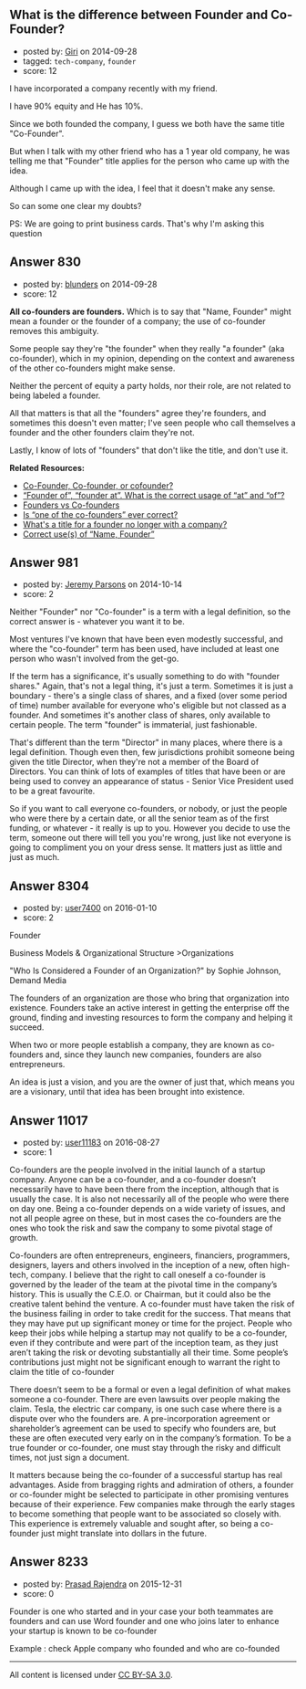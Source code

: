 ## What is the difference between Founder and Co-Founder?

- posted by: [Giri](https://stackexchange.com/users/381412/giri) on 2014-09-28
- tagged: `tech-company`, `founder`
- score: 12

I have incorporated a company recently with my friend.

I have 90% equity and He has 10%.

Since we both founded the company, I guess we both have the same title "Co-Founder".

But when I talk with my other friend who has a 1 year old company, he was telling me that "Founder" title applies for the person who came up with the idea.

Although I came up with the idea, I feel that it doesn't make any sense.

So can some one clear my doubts?

PS: We are going to print business cards. That's why I'm asking this question


## Answer 830

- posted by: [blunders](https://stackexchange.com/users/216182/blunders) on 2014-09-28
- score: 12

<p><strong>All co-founders are founders.</strong> Which is to say that "Name, Founder" might mean a founder or the founder of a company; the use of co-founder removes this ambiguity. </p>

<p>Some people say they're "the founder" when they really "a founder" (aka co-founder), which in my opinion, depending on the context and awareness of the other co-founders might make sense.</p>

<p>Neither the percent of equity a party holds, nor their role, are not related to being labeled a founder. </p>

<p>All that matters is that all the "founders" agree they're founders, and sometimes this doesn't even matter; I've seen people who call themselves a founder and the other founders claim they're not.</p>

<p>Lastly, I know of lots of "founders" that don't like the title, and don't use it.</p>

<p><strong>Related Resources:</strong></p>

<ul>
<li><a href="https://english.stackexchange.com/questions/62117/co-founder-co-founder-or-cofounder">Co-Founder, Co-founder, or cofounder?</a></li>
<li><a href="https://english.stackexchange.com/questions/51543/director-at-founder-of-what-is-the-correct-usage-of-at-and-of?rq=1">“Founder of”, “founder at”. What is the correct usage of “at” and “of”?</a></li>
<li><a href="https://english.stackexchange.com/questions/158513/founders-vs-co-founders?rq=1">Founders vs Co-founders</a></li>
<li><a href="https://english.stackexchange.com/questions/27839/is-one-of-the-co-founders-ever-correct?rq=1">Is “one of the co-founders” ever correct?</a></li>
<li><a href="https://english.stackexchange.com/questions/77214/whats-a-title-for-a-founder-no-longer-with-a-company">What's a title for a founder no longer with a company?</a></li>
<li><a href="https://english.stackexchange.com/questions/198771/correct-uses-of-name-founder">Correct use(s) of “Name, Founder”</a></li>
</ul>



## Answer 981

- posted by: [Jeremy Parsons](https://stackexchange.com/users/497810/jeremy-parsons) on 2014-10-14
- score: 2

Neither "Founder" nor "Co-founder" is a term with a legal definition, so the correct answer is - whatever you want it to be.

Most ventures I've known that have been even modestly successful, and where the "co-founder" term has been used, have included at least one person who wasn't involved from the get-go.

If the term has a significance, it's usually something to do with "founder shares." Again, that's not a legal thing, it's just a term. Sometimes it is just a boundary - there's a single class of shares, and a fixed (over some period of time) number available for everyone who's eligible but not classed as a founder. And sometimes it's another class of shares, only available to certain people. The term "founder" is immaterial, just fashionable.

That's different than the term "Director" in many places, where there is a legal definition. Though even then, few jurisdictions prohibit someone being given the title Director, when they're not a member of the Board of Directors. You can think of lots of examples of titles that have been or are being used to convey an appearance of status - Senior Vice President used to be a great favourite.

So if you want to call everyone co-founders, or nobody, or just the people who were there by a certain date, or all the senior team as of the first funding, or whatever - it really is up to you. However you decide to use the term, someone out there will tell you you're wrong, just like not everyone is going to compliment you on your dress sense. It matters just as little and just as much.


## Answer 8304

- posted by: [user7400](https://stackexchange.com/users/7606746/user7400) on 2016-01-10
- score: 2

Founder

Business Models & Organizational Structure >Organizations

"Who Is Considered a Founder of an Organization?" by Sophie Johnson, Demand Media

The founders of an organization are those who bring that organization into existence. Founders take an active interest in getting the enterprise off the ground, finding and investing resources to form the company and helping it succeed. 

When two or more people establish a company, they are known as co-founders and, since they launch new companies, founders are also entrepreneurs.

An idea is just a vision, and you are the owner of just that, which means you are a visionary, until that idea has been brought into existence.


## Answer 11017

- posted by: [user11183](https://stackexchange.com/users/9088669/user11183) on 2016-08-27
- score: 1

Co-founders are the people involved in the initial launch of a startup company. Anyone can be a co-founder, and a co-founder doesn’t necessarily have to have been there from the inception, although that is usually the case.  It is also not necessarily all of the people who were there on day one.  Being a co-founder depends on a wide variety of issues, and not all people agree on these, but in most cases the co-founders are the ones who took the risk and saw the company to some pivotal stage of growth. 

Co-founders are often entrepreneurs, engineers, financiers, programmers, designers, layers and others involved in the inception of a new, often high-tech, company.  I believe that the right to call oneself a co-founder is governed by the leader of the team at the pivotal time in the company’s history.  This is usually the C.E.O. or Chairman, but it could also be the creative talent behind the venture.  A co-founder must have taken the risk of the business failing in order to take credit for the success.  That means that they may have put up significant money or time for the project.  People who keep their jobs while helping a startup may not qualify to be a co-founder, even if they contribute and were part of the inception team, as they just aren’t taking the risk or devoting substantially all their time.  Some people’s contributions just might not be significant enough to warrant the right to claim the title of co-founder

There doesn’t seem to be a formal or even a legal definition of what makes someone a co-founder. There are even lawsuits over people making the claim. Tesla, the electric car company, is one such case where there is a dispute over who the founders are.  A pre-incorporation agreement or shareholder’s agreement can be used to specify who founders are, but these are often executed very early on in the company’s formation.  To be a true founder or co-founder, one must stay through the risky and difficult times, not just sign a document.

It matters because being the co-founder of a successful startup has real advantages. Aside from bragging rights and admiration of others, a founder or co-founder might be selected to participate in other promising ventures because of their experience.  Few companies make through the early stages to become something that people want to be associated so closely with.  This experience is extremely valuable and sought after, so being a co-founder just might translate into dollars in the future.



## Answer 8233

- posted by: [Prasad Rajendra](https://stackexchange.com/users/7551536/prasad-rajendra) on 2015-12-31
- score: 0

Founder is one who started and in your case your both teammates are founders and can use Word founder and one who joins later to enhance your startup is known to be co-founder 

Example : check Apple company who founded and who are co-founded



---

All content is licensed under [CC BY-SA 3.0](https://creativecommons.org/licenses/by-sa/3.0/).
